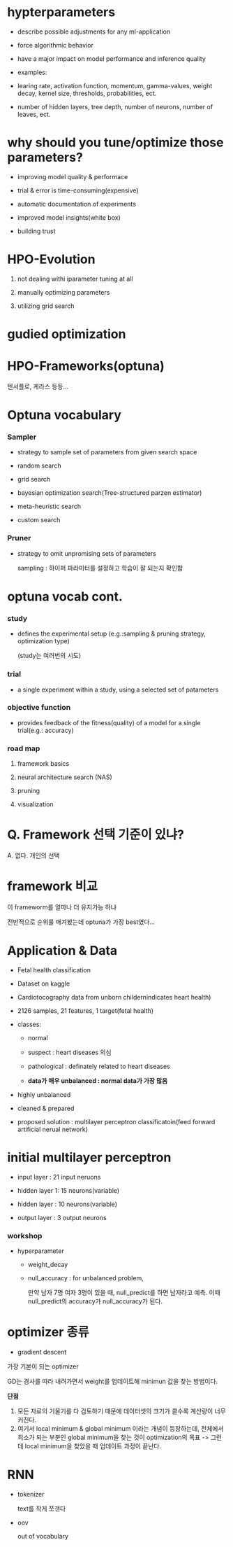 # hypterparameters

- describe possible adjustments for any ml-application

- force algorithmic behavior

- have a major impact on model performance and inference quality

- examples:

- learing rate, activation function, momentum, gamma-values, weight decay, kernel size, thresholds, probabilities, ect.

- number of hidden layers, tree depth, number of neurons, number of leaves, ect.

# why should you tune/optimize those parameters?

- improving model quality & performace

- trial & error is time-consuming(expensive)

- automatic documentation of experiments

- improved model insights(white box)

- building trust

# HPO-Evolution

1. not dealing withi iparameter tuning at all

2. manually optimizing parameters

3. utilizing grid search

# gudied optimization

# HPO-Frameworks(optuna)

  텐서플로, 케라스 등등...

# Optuna vocabulary

### Sampler

- strategy to sample set of parameters from given search space

- random search

- grid search

- bayesian optimization search(Tree-structured parzen estimator)

- meta-heuristic search

- custom search

### Pruner

- strategy to omit unpromising sets of parameters

  sampling : 하이퍼 파라미터를 설정하고 학습이 잘 되는지 확인함

# optuna vocab cont.

### study

- defines the experimental setup (e.g.:sampling & pruning strategy, optimization type)

  (study는 여러번의 시도)

### trial

- a single experiment within a study, using a selected set of patameters

### objective function

- provides feedback of the fitness(quality) of a model for a single trial(e.g.: accuracy)

### road map

1. framework basics

2. neural architecture search (NAS)

3. pruning

4. visualization


# Q. Framework 선택 기준이 있냐?

A. 없다. 개인의 선택 

# framework 비교

이 frameworm를 얼마나 더 유지가능 하냐

전반적으로 순위룰 매겨봤는데 optuna가 가장 best였다...


# Application & Data

- Fetal health classification

- Dataset on kaggle

- Cardiotocography data from unborn childernindicates heart health)

- 2126 samples, 21 features, 1 target(fetal health)

- classes:

  - normal
 
  - suspect : heart diseases 의심
 
  - pathological : definately related to heart diseases
 
  - **data가 매우 unbalanced : normal data가 가장 많음**
 
- highly unbalanced

- cleaned & prepared

- proposed solution : multilayer perceptron classificatoin(feed forward artificial nerual network)


# initial multilayer perceptron

- input layer : 21 input neruons

- hidden layer 1: 15 neurons(variable)

- hidden layer : 10 neurons(variable)

- output layer : 3 output neurons

### workshop

- hyperparameter

  - weight_decay
 
  - null_accuracy : for unbalanced problem,

    만약 남자 7명 여자 3명이 있을 때, null_predict를 하면 남자라고 예측. 이때 null_predict의 accuracy가 null_accuracy가 된다. 
 


# optimizer 종류

- gradient descent

가장 기본이 되는 optimizer

GD는 경사를 따라 내려가면서 weight를 업데이트해 minimun 값을 찾는 방법이다. 

**단점**

1. 모든 자료의 기울기를 다 검토하기 때문에 데이터셋의 크기가 클수록 계산량이 너무 커진다.
2. 여기서 local minimum & global minimum 이라는 개념이 등장하는데, 전체에서 최소가 되는 부분인 global minimum을 찾는 것이 optimization의 목표 -> 그런데 local minimum을 찾았을 때 업데이트 과정이 끝난다.



# RNN

- tokenizer

  text를 작게 쪼갠다


- oov

  out of vocabulary

